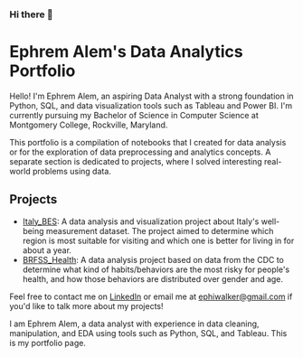 ### Hi there 👋

# Ephrem Alem's Data Analytics Portfolio

Hello! I'm Ephrem Alem, an aspiring Data Analyst with a strong foundation in Python, SQL, and data visualization tools such as Tableau and Power BI. I'm currently pursuing my Bachelor of Science in Computer Science at Montgomery College, Rockville, Maryland.

This portfolio is a compilation of notebooks that I created for data analysis or for the exploration of data preprocessing and analytics concepts. A separate section is dedicated to projects, where I solved interesting real-world problems using data.

## Projects

- [Italy_BES](https://github.com/EphiWalker/Italy_BES): A data analysis and visualization project about Italy's well-being measurement dataset. The project aimed to determine which region is most suitable for visiting and which one is better for living in for about a year.
- [BRFSS_Health](https://github.com/EphiWalker/BRFSS_Health): A data analysis project based on data from the CDC to determine what kind of habits/behaviors are the most risky for people's health, and how those behaviors are distributed over gender and age.

Feel free to contact me on [LinkedIn](https://linkedin.com/in/ephiwalker/) or email me at ephiwalker@gmail.com if you'd like to talk more about my projects!

<!--
Here are some ideas to get you started:

- 🔭 I’m currently working on ...
- 🌱 I’m currently learning ...
- 👯 I’m looking to collaborate on ...
- 🤔 I’m looking for help with ...
- 💬 Ask me about ...
- 📫 How to reach me: ...
- 😄 Pronouns: ...
- ⚡ Fun fact: ...
-->

I am Ephrem Alem, a data analyst with experience in data cleaning, manipulation, and EDA using tools such as Python, SQL, and Tableau. This is my portfolio page.
